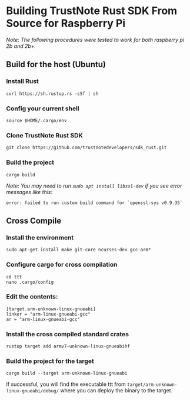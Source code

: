 # Building TrustNote Rust SDK From Source for Raspberry Pi

*Note: The following procedures were tested to work for both raspberry pi 2b and 2b+.*

## Build for the host (Ubuntu)

### Install Rust
```
curl https://sh.rustup.rs -sSf | sh
```

### Config your current shell
```
source $HOME/.cargo/env
```

### Clone TrustNote Rust SDK
```
git clone https://github.com/trustnotedevelopers/sdk_rust.git
```

### Build the project
```
cargo build
```

*Note: You may need to run ```sudo apt install libssl-dev``` if you see error messages like this:*
```
error: failed to run custom build command for `openssl-sys v0.9.35`
```

## Cross Compile

### Install the environment
```
sudo apt-get install make git-core ncurses-dev gcc-arm*
```

### Configure cargo for cross compilation
```
cd ttt
nano .cargo/config
```

### Edit the contents:
```
[target.arm-unknown-linux-gnueabi]
linker = "arm-linux-gnueabi-gcc"
ar = "arm-linux-gnueabi-gcc"
```

### Install the cross compiled standard crates
```
rustup target add armv7-unknown-linux-gnueabihf
```

### Build the project for the target
```
cargo build --target arm-unknown-linux-gnueabi
```

If successful, you will find the executable ttt from ```target/arm-unknown-linux-gnueabi/debug/``` where you can deploy the binary to the target.







